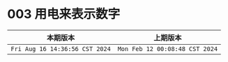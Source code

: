 # 003 用电来表示数字

|本期版本| 上期版本
|:---:|:---:
`Fri Aug 16 14:36:56 CST 2024` | `Mon Feb 12 00:08:48 CST 2024`